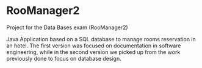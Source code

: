 # RooManager2
Project for the Data Bases exam (RooManager2)

Java Application based on a SQL database to manage rooms reservation in an hotel. 
The first version was focused on documentation in software engineering, while in the second version we picked up from the work previously done to focus on database design.
